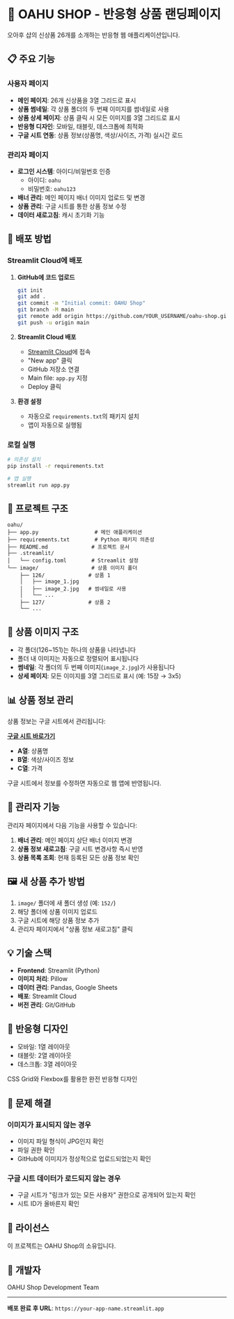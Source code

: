 # 🌺 OAHU SHOP - 반응형 상품 랜딩페이지

오아후 샵의 신상품 26개를 소개하는 반응형 웹 애플리케이션입니다.

## 📋 주요 기능

### 사용자 페이지
- **메인 페이지**: 26개 신상품을 3열 그리드로 표시
- **상품 썸네일**: 각 상품 폴더의 두 번째 이미지를 썸네일로 사용
- **상품 상세 페이지**: 상품 클릭 시 모든 이미지를 3열 그리드로 표시
- **반응형 디자인**: 모바일, 태블릿, 데스크톱에 최적화
- **구글 시트 연동**: 상품 정보(상품명, 색상/사이즈, 가격) 실시간 로드

### 관리자 페이지
- **로그인 시스템**: 아이디/비밀번호 인증
  - 아이디: `oahu`
  - 비밀번호: `oahu123`
- **배너 관리**: 메인 페이지 배너 이미지 업로드 및 변경
- **상품 관리**: 구글 시트를 통한 상품 정보 수정
- **데이터 새로고침**: 캐시 초기화 기능

## 🚀 배포 방법

### Streamlit Cloud에 배포

1. **GitHub에 코드 업로드**
   ```bash
   git init
   git add .
   git commit -m "Initial commit: OAHU Shop"
   git branch -M main
   git remote add origin https://github.com/YOUR_USERNAME/oahu-shop.git
   git push -u origin main
   ```

2. **Streamlit Cloud 배포**
   - [Streamlit Cloud](https://streamlit.io/cloud)에 접속
   - "New app" 클릭
   - GitHub 저장소 연결
   - Main file: `app.py` 지정
   - Deploy 클릭

3. **환경 설정**
   - 자동으로 `requirements.txt`의 패키지 설치
   - 앱이 자동으로 실행됨

### 로컬 실행

```bash
# 의존성 설치
pip install -r requirements.txt

# 앱 실행
streamlit run app.py
```

## 📁 프로젝트 구조

```
oahu/
├── app.py                  # 메인 애플리케이션
├── requirements.txt        # Python 패키지 의존성
├── README.md              # 프로젝트 문서
├── .streamlit/
│   └── config.toml        # Streamlit 설정
└── image/                 # 상품 이미지 폴더
    ├── 126/              # 상품 1
    │   ├── image_1.jpg
    │   ├── image_2.jpg   # 썸네일로 사용
    │   └── ...
    ├── 127/              # 상품 2
    └── ...
```

## 🎨 상품 이미지 구조

- 각 폴더(126~151)는 하나의 상품을 나타냅니다
- 폴더 내 이미지는 자동으로 정렬되어 표시됩니다
- **썸네일**: 각 폴더의 두 번째 이미지(`image_2.jpg`)가 사용됩니다
- **상세 페이지**: 모든 이미지를 3열 그리드로 표시 (예: 15장 → 3x5)

## 📊 상품 정보 관리

상품 정보는 구글 시트에서 관리됩니다:

**[구글 시트 바로가기](https://docs.google.com/spreadsheets/d/1Cnd19QAMyNEgvEdfXTA1QtW0VMiTRMCBFGmrzKWezNQ/edit?usp=sharing)**

- **A열**: 상품명
- **B열**: 색상/사이즈 정보
- **C열**: 가격

구글 시트에서 정보를 수정하면 자동으로 웹 앱에 반영됩니다.

## 🔐 관리자 기능

관리자 페이지에서 다음 기능을 사용할 수 있습니다:

1. **배너 관리**: 메인 페이지 상단 배너 이미지 변경
2. **상품 정보 새로고침**: 구글 시트 변경사항 즉시 반영
3. **상품 목록 조회**: 현재 등록된 모든 상품 정보 확인

## 🖼️ 새 상품 추가 방법

1. `image/` 폴더에 새 폴더 생성 (예: `152/`)
2. 해당 폴더에 상품 이미지 업로드
3. 구글 시트에 해당 상품 정보 추가
4. 관리자 페이지에서 "상품 정보 새로고침" 클릭

## 💡 기술 스택

- **Frontend**: Streamlit (Python)
- **이미지 처리**: Pillow
- **데이터 관리**: Pandas, Google Sheets
- **배포**: Streamlit Cloud
- **버전 관리**: Git/GitHub

## 📱 반응형 디자인

- 모바일: 1열 레이아웃
- 태블릿: 2열 레이아웃
- 데스크톱: 3열 레이아웃

CSS Grid와 Flexbox를 활용한 완전 반응형 디자인

## 🔧 문제 해결

### 이미지가 표시되지 않는 경우
- 이미지 파일 형식이 JPG인지 확인
- 파일 권한 확인
- GitHub에 이미지가 정상적으로 업로드되었는지 확인

### 구글 시트 데이터가 로드되지 않는 경우
- 구글 시트가 "링크가 있는 모든 사용자" 권한으로 공개되어 있는지 확인
- 시트 ID가 올바른지 확인

## 📄 라이선스

이 프로젝트는 OAHU Shop의 소유입니다.

## 👤 개발자

OAHU Shop Development Team

---

**배포 완료 후 URL**: `https://your-app-name.streamlit.app`


